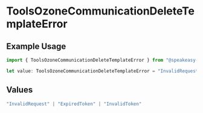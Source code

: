 # ToolsOzoneCommunicationDeleteTemplateError

## Example Usage

```typescript
import { ToolsOzoneCommunicationDeleteTemplateError } from "@speakeasy-sdks/bluesky/models/errors";

let value: ToolsOzoneCommunicationDeleteTemplateError = "InvalidRequest";
```

## Values

```typescript
"InvalidRequest" | "ExpiredToken" | "InvalidToken"
```